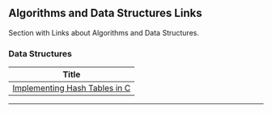 ## Algorithms and Data Structures Links

Section with Links about Algorithms and Data Structures.


### Data Structures
| **Title**  |
|---|
| [Implementing Hash Tables in C] |
------------


[comment]: # (Data Structures)
[Implementing Hash Tables in C]: <https://www.andreinc.net/2021/10/02/implementing-hash-tables-in-c-part-1> 
